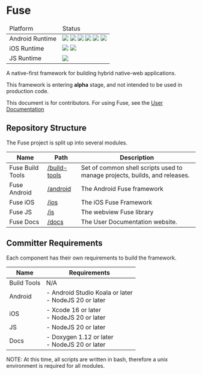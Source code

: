 
# Fuse

<table>
    <thead>
        <td>Platform</td>
        <td>Status</td>
    </thead>
    <tr>
        <td>Android Runtime</td>
        <td>
            <a href="https://github.com/btfuse/fuse/actions/workflows/android-api-29.yml"><img src="https://github.com/btfuse/fuse/actions/workflows/android-api-29.yml/badge.svg" /></a>
            <a href="https://github.com/btfuse/fuse/actions/workflows/android-api-30.yml"><img src="https://github.com/btfuse/fuse/actions/workflows/android-api-30.yml/badge.svg" /></a>
            <a href="https://github.com/btfuse/fuse/actions/workflows/android-api-31.yml"><img src="https://github.com/btfuse/fuse/actions/workflows/android-api-31.yml/badge.svg" /></a>
            <a href="https://github.com/btfuse/fuse/actions/workflows/android-api-32.yml"><img src="https://github.com/btfuse/fuse/actions/workflows/android-api-32.yml/badge.svg" /></a>
            <a href="https://github.com/btfuse/fuse/actions/workflows/android-api-33.yml"><img src="https://github.com/btfuse/fuse/actions/workflows/android-api-33.yml/badge.svg" /></a>
            <a href="https://github.com/btfuse/fuse/actions/workflows/android-api-34.yml"><img src="https://github.com/btfuse/fuse/actions/workflows/android-api-34.yml/badge.svg" /></a>
        </td>
    </tr>
    <tr>
        <td>iOS Runtime</td>
        <td>
            <a href="https://github.com/btfuse/fuse/actions/workflows/ios17.yml"><img src="https://github.com/btfuse/fuse/actions/workflows/ios17.yml/badge.svg" /></a>
            <a href="https://github.com/btfuse/fuse/actions/workflows/ios18.yml"><img src="https://github.com/btfuse/fuse/actions/workflows/ios18.yml/badge.svg" /></a>
        </td>
    </tr>
    <tr>
        <td>JS Runtime</td>
        <td>
            <a href="https://github.com/btfuse/fuse/actions/workflows/js-unit-tests.yml"><img src="https://github.com/btfuse/fuse/actions/workflows/js-unit-tests.yml/badge.svg" /></a>
        </td>
    </tr>
</table>

A native-first framework for building hybrid native-web applications.

This framework is entering **alpha** stage, and not intended to be used in production code.

This document is for contributors. For using Fuse, see the [User Documentation](https://fuse.breautek.com)

## Repository Structure

The Fuse project is split up into several modules.

|Name|Path|Description|
|---|---|---|
|Fuse Build Tools|[/build-tools](https://github.com/btfuse/build-tools)|Set of common shell scripts used to manage projects, builds, and releases.
|Fuse Android|[/android](https://github.com/btfuse/fuse/tree/main/android)|The Android Fuse framework
|Fuse iOS|[/ios](https://github.com/btfuse/fuse/tree/main/ios)|The iOS Fuse Framework
|Fuse JS|[/js](https://github.com/btfuse/fuse/tree/main/js)|The webview Fuse library
|Fuse Docs|[/docs](https://github.com/btfuse/fuse/tree/main/docs)|The User Documentation website.

## Committer Requirements

Each component has their own requirements to build the framework.

|Name|Requirements|
|---|---|
|Build Tools|N/A|
|Android|- Android Studio Koala or later<br />- NodeJS 20 or later|
|iOS|- Xcode 16 or later<br />- NodeJS 20 or later|
|JS|- NodeJS 20 or later|
|Docs|- Doxygen 1.12 or later<br />- NodeJS 20 or later

NOTE: At this time, all scripts are written in bash, therefore a unix environment is required for
all modules.
